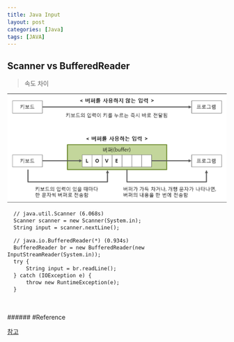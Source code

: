 ```yaml
---
title: Java Input
layout: post
categories: [Java]
tags: [JAVA]
---
```


## Scanner vs BufferedReader  
> 속도 차이  

![input](/assets/img/java/input.png)

```
  // java.util.Scanner (6.068s)
  Scanner scanner = new Scanner(System.in);
  String input = scanner.nextLine();
```  

```
  // java.io.BufferedReader(*) (0.934s)
  BufferedReader br = new BufferedReader(new InputStreamReader(System.in));
  try {
      String input = br.readLine();
  } catch (IOException e) {
      throw new RuntimeException(e);
  }
```  


<br/>
<br/>
###### #Reference  

[참고](https://studywithus.tistory.com/61)

